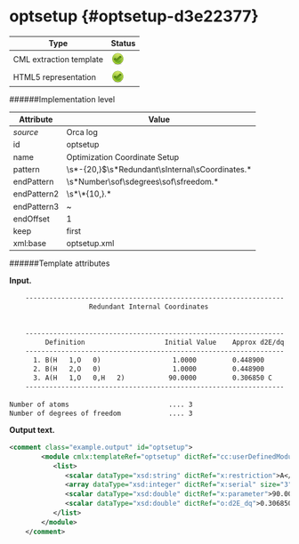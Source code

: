 # optsetup {#optsetup-d3e22377}


| Type                                                                                                                                                | Status                                                                                                                                              |
|----|----|
| CML extraction template                                                                                                                             | ![](/imgs/Total.png)                                                                                                                                |
| HTML5 representation                                                                                                                                | ![](/imgs/Total.png)                                                                                                                                |

######Implementation level

| Attribute                                                                                                                                           | Value                                                                                                                                               |
|----|----|
| *source*                                                                                                                                            | Orca log                                                                                                                                            |
| id                                                                                                                                                  | optsetup                                                                                                                                            |
| name                                                                                                                                                | Optimization Coordinate Setup                                                                                                                       |
| pattern                                                                                                                                             | \\s\*-{20,}\$\\s\*Redundant\\sInternal\\sCoordinates.\*                                                                                             |
| endPattern                                                                                                                                          | \\s\*Number\\sof\\sdegrees\\sof\\sfreedom.\*                                                                                                        |
| endPattern2                                                                                                                                         | \\s\*\\\*{10,}.\*                                                                                                                                   |
| endPattern3                                                                                                                                         | \~                                                                                                                                                  |
| endOffset                                                                                                                                           | 1                                                                                                                                                   |
| keep                                                                                                                                                | first                                                                                                                                               |
| xml:base                                                                                                                                            | optsetup.xml                                                                                                                                        |

######Template attributes

**Input.**

        -----------------------------------------------------------------
                        Redundant Internal Coordinates


        -----------------------------------------------------------------
             Definition                    Initial Value    Approx d2E/dq
        -----------------------------------------------------------------
          1. B(H   1,O   0)                  1.0000         0.448900   
          2. B(H   2,O   0)                  1.0000         0.448900   
          3. A(H   1,O   0,H   2)           90.0000         0.306850 C 
        -----------------------------------------------------------------

    Number of atoms                         .... 3
    Number of degrees of freedom            .... 3  
        

**Output text.**

```xml
<comment class="example.output" id="optsetup">        
        <module cmlx:templateRef="optsetup" dictRef="cc:userDefinedModule">
           <list>
              <scalar dataType="xsd:string" dictRef="x:restriction">A</scalar>
              <array dataType="xsd:integer" dictRef="x:serial" size="3">1 0 2</array>
              <scalar dataType="xsd:double" dictRef="x:parameter">90.0000</scalar>
              <scalar dataType="xsd:double" dictRef="o:d2E_dq">0.306850</scalar>
           </list>
        </module>
    </comment>
```
